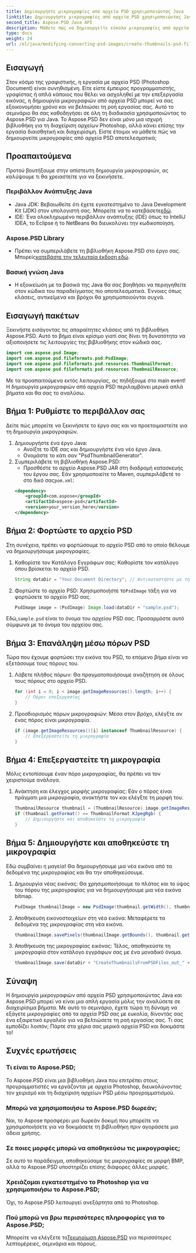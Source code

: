 ```yaml
---
title: Δημιουργήστε μικρογραφίες από αρχεία PSD χρησιμοποιώντας Java
linktitle: Δημιουργήστε μικρογραφίες από αρχεία PSD χρησιμοποιώντας Java
second_title: Aspose.PSD Java API
description: Μάθετε πώς να δημιουργείτε εύκολα μικρογραφίες από αρχεία PSD χρησιμοποιώντας Java και Aspose.PSD. Ακολουθήστε τον βήμα προς βήμα οδηγό μας για απρόσκοπτη επεξεργασία εικόνας.
type: docs
weight: 24
url: /el/java/modifying-converting-psd-images/create-thumbnails-psd-files/
---
```

## Εισαγωγή
Στον κόσμο της γραφιστικής, η εργασία με αρχεία PSD (Photoshop Document) είναι συνηθισμένη. Είτε είστε έμπειρος προγραμματιστής, γραφίστας ή απλά κάποιος που θέλει να ασχοληθεί με την επεξεργασία εικόνας, η δημιουργία μικρογραφιών από αρχεία PSD μπορεί να σας εξοικονομήσει χρόνο και να βελτιώσει τη ροή εργασίας σας. Αυτό το σεμινάριο θα σας καθοδηγήσει σε όλη τη διαδικασία χρησιμοποιώντας το Aspose.PSD για Java. Το Aspose.PSD δεν είναι μόνο μια ισχυρή βιβλιοθήκη για τη διαχείριση αρχείων Photoshop, αλλά κάνει επίσης την εργασία διαισθητική και διαχειρίσιμη. Είστε έτοιμοι να μάθετε πώς να δημιουργείτε μικρογραφίες από αρχεία PSD αποτελεσματικά;
## Προαπαιτούμενα
Προτού βουτήξουμε στην απίστευτη δημιουργία μικρογραφιών, ας καλύψουμε τι θα χρειαστείτε για να ξεκινήσετε.
### Περιβάλλον Ανάπτυξης Java
-  Java JDK: Βεβαιωθείτε ότι έχετε εγκατεστημένο το Java Development Kit (JDK) στον υπολογιστή σας. Μπορείτε να το κατεβάσετε[εδώ](https://www.oracle.com/java/technologies/javase-jdk11-downloads.html).
- IDE: Ένα ολοκληρωμένο περιβάλλον ανάπτυξης (IDE) όπως το IntelliJ IDEA, το Eclipse ή το NetBeans θα διευκολύνει την κωδικοποίηση.
### Aspose.PSD Library
- Πρέπει να συμπεριλάβετε τη βιβλιοθήκη Aspose.PSD στο έργο σας. Μπορείς[κατεβάστε την τελευταία έκδοση εδώ](https://releases.aspose.com/psd/java/).
### Βασική γνώση Java
- Η εξοικείωση με τα βασικά της Java θα σας βοηθήσει να περιηγηθείτε στον κώδικα του παραδείγματος πιο αποτελεσματικά. Έννοιες όπως κλάσεις, αντικείμενα και βρόχοι θα χρησιμοποιούνται συχνά.
## Εισαγωγή πακέτων
Ξεκινήστε εισάγοντας τις απαραίτητες κλάσεις από τη βιβλιοθήκη Aspose.PSD. Αυτό το βήμα είναι κρίσιμο γιατί σας δίνει τη δυνατότητα να αξιοποιήσετε τις λειτουργίες της βιβλιοθήκης στον κώδικά σας.
```java
import com.aspose.psd.Image;
import com.aspose.psd.fileformats.psd.PsdImage;
import com.aspose.psd.fileformats.psd.resources.ThumbnailFormat;
import com.aspose.psd.fileformats.psd.resources.ThumbnailResource;
```
Με τα προαπαιτούμενα εκτός λειτουργίας, ας πηδήξουμε στο main event! Η δημιουργία μικρογραφιών από αρχεία PSD περιλαμβάνει μερικά απλά βήματα και θα σας το αναλύσω.
## Βήμα 1: Ρυθμίστε το περιβάλλον σας
Δείτε πώς μπορείτε να ξεκινήσετε το έργο σας και να προετοιμαστείτε για τη δημιουργία μικρογραφιών.
1. Δημιουργήστε ένα έργο Java:
   - Ανοίξτε το IDE σας και δημιουργήστε ένα νέο έργο Java.
   - Ονομάστε το κάτι σαν "PsdThumbnailGenerator".
2. Συμπεριλάβετε τη βιβλιοθήκη Aspose.PSD:
   -  Προσθέστε το αρχείο Aspose.PSD JAR στη διαδρομή κατασκευής του έργου σας. Εάν χρησιμοποιείτε το Maven, συμπεριλάβετέ το στο δικό σας`pom.xml`:
     ```xml
     <dependency>
         <groupId>com.aspose</groupId>
         <artifactId>aspose-psd</artifactId>
         <version>your_version_here</version>
     </dependency>
     ```
## Βήμα 2: Φορτώστε το αρχείο PSD
Στη συνέχεια, πρέπει να φορτώσουμε το αρχείο PSD από το οποίο θέλουμε να δημιουργήσουμε μικρογραφίες. 
1. Καθορίστε τον Κατάλογο Εγγράφων σας:
   Καθορίστε τον κατάλογο όπου βρίσκεται το αρχείο PSD.
   ```java
   String dataDir = "Your Document Directory"; // Αντικαταστήστε με την πορεία σας
   ```
2. Φορτώστε το αρχείο PSD:
    Χρησιμοποιήστε το`PsdImage` τάξη για να φορτώσετε το αρχείο PSD σας.
   ```java
   PsdImage image = (PsdImage) Image.load(dataDir + "sample.psd");
   ```
 Εδώ,`sample.psd` είναι το όνομα του αρχείου PSD σας. Προσαρμόστε αυτό σύμφωνα με το όνομα του αρχείου σας.
## Βήμα 3: Επανάληψη μέσω πόρων PSD
Τώρα που έχουμε φορτώσει την εικόνα του PSD, το επόμενο βήμα είναι να εξετάσουμε τους πόρους του.
1. Λάβετε πλήθος πόρων:
   Θα πραγματοποιήσουμε αναζήτηση σε όλους τους πόρους στο αρχείο PSD.
   ```java
   for (int i = 0; i < image.getImageResources().length; i++) {
       // Πόροι επεξεργασίας
   }
   ```
   
2. Προσδιορισμός πόρων μικρογραφιών:
   Μέσα στον βρόχο, ελέγξτε αν ένας πόρος είναι μικρογραφία.
   ```java
   if (image.getImageResources()[i] instanceof ThumbnailResource) {
       // Επεξεργαστείτε τη μικρογραφία
   }
   ```
## Βήμα 4: Επεξεργαστείτε τη μικρογραφία
Μόλις εντοπίσουμε έναν πόρο μικρογραφίας, θα πρέπει να τον χειριστούμε ανάλογα.
1. Ανάκτηση και έλεγχος μορφής μικρογραφίας:
   Εάν ο πόρος είναι πράγματι μια μικρογραφία, ανακτήστε τον και ελέγξτε τη μορφή του.
   ```java
   ThumbnailResource thumbnail = (ThumbnailResource) image.getImageResources()[i];
   if (thumbnail.getFormat() == ThumbnailFormat.KJpegRgb) {
       // Δημιουργήστε και αποθηκεύστε τη μικρογραφία
   }
   ```
## Βήμα 5: Δημιουργήστε και αποθηκεύστε τη μικρογραφία
Εδώ συμβαίνει η μαγεία! Θα δημιουργήσουμε μια νέα εικόνα από τα δεδομένα της μικρογραφίας και θα την αποθηκεύσουμε.
1. Δημιουργία νέας εικόνας:
   Θα χρησιμοποιήσουμε το πλάτος και το ύψος του πόρου της μικρογραφίας για να δημιουργήσουμε μια νέα εικόνα bitmap.
   ```java
   PsdImage thumbnailImage = new PsdImage(thumbnail.getWidth(), thumbnail.getHeight());
   ```
2. Αποθήκευση εικονοστοιχείων στη νέα εικόνα:
   Μεταφέρετε τα δεδομένα της μικρογραφίας στη νέα εικόνα.
   ```java
   thumbnailImage.savePixels(thumbnailImage.getBounds(), thumbnail.getThumbnailData());
   ```
3. Αποθήκευση της μικρογραφίας εικόνας:
   Τέλος, αποθηκεύστε τη μικρογραφία στον κατάλογο εγγράφων σας με ένα μοναδικό όνομα.
   ```java
   thumbnailImage.save(dataDir + "CreateThumbnailsFromPSDFiles_out_" + i + ".bmp");
   ```

## Σύναψη
Η δημιουργία μικρογραφιών από αρχεία PSD χρησιμοποιώντας Java και Aspose.PSD μπορεί να είναι μια απλή εργασία μόλις την αναλύσετε σε διαχειρίσιμα βήματα. Με αυτό το σεμινάριο, έχετε τώρα τη δύναμη να εξάγετε μικρογραφίες από τα αρχεία PSD σας με ευκολία, δίνοντάς σας ένα εξαιρετικό εργαλείο για να βελτιώσετε τη ροή εργασίας σας. Τι σας εμποδίζει λοιπόν; Πάρτε στα χέρια σας μερικά αρχεία PSD και δοκιμάστε το!
## Συχνές ερωτήσεις
### Τι είναι το Aspose.PSD;
Το Aspose.PSD είναι μια βιβλιοθήκη Java που επιτρέπει στους προγραμματιστές να εργάζονται με αρχεία Photoshop, διευκολύνοντας τον χειρισμό και τη διαχείριση αρχείων PSD μέσω προγραμματισμού.
### Μπορώ να χρησιμοποιήσω το Aspose.PSD δωρεάν;
Ναι, το Aspose προσφέρει μια δωρεάν δοκιμή που μπορείτε να χρησιμοποιήσετε για να δοκιμάσετε τη βιβλιοθήκη πριν αγοράσετε μια άδεια χρήσης.
### Σε ποιες μορφές μπορώ να αποθηκεύσω τις μικρογραφίες;
Σε αυτό το παράδειγμα, αποθηκεύσαμε τις μικρογραφίες σε μορφή BMP, αλλά το Aspose.PSD υποστηρίζει επίσης διάφορες άλλες μορφές.
### Χρειάζομαι εγκατεστημένο το Photoshop για να χρησιμοποιήσω το Aspose.PSD;
Όχι, το Aspose.PSD λειτουργεί ανεξάρτητα από το Photoshop.
### Πού μπορώ να βρω περισσότερες πληροφορίες για το Aspose.PSD;
 Μπορείτε να ελέγξετε το[Τεκμηρίωση Aspose.PSD](https://reference.aspose.com/psd/java/) για περισσότερες λεπτομέρειες, σεμινάρια και πόρους.